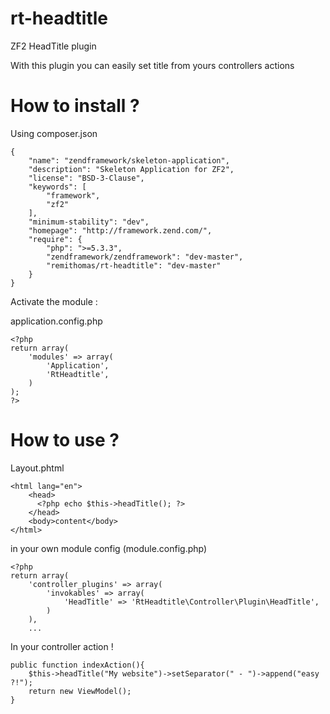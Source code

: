 rt-headtitle
============

ZF2 HeadTitle plugin

With this plugin you can easily set title from yours controllers actions

How to install ?
============
Using composer.json

```
{
    "name": "zendframework/skeleton-application",
    "description": "Skeleton Application for ZF2",
    "license": "BSD-3-Clause",
    "keywords": [
        "framework",
        "zf2"
    ],
    "minimum-stability": "dev",
    "homepage": "http://framework.zend.com/",
    "require": {
        "php": ">=5.3.3",
        "zendframework/zendframework": "dev-master",
        "remithomas/rt-headtitle": "dev-master"
    }
}
```

Activate the module :

application.config.php
```
<?php
return array(
    'modules' => array(
        'Application',
        'RtHeadtitle',
    )
);
?>
```

How to use ?
============

Layout.phtml
```
<html lang="en">
    <head>
      <?php echo $this->headTitle(); ?>
    </head>
    <body>content</body>
</html>
```

in your own module config (module.config.php)
```
<?php
return array(
    'controller_plugins' => array(
        'invokables' => array(
            'HeadTitle' => 'RtHeadtitle\Controller\Plugin\HeadTitle',
        )
    ),
    ...
```

In your controller action !
```
public function indexAction(){
    $this->headTitle("My website")->setSeparator(" - ")->append("easy ?!");
    return new ViewModel();
}
```
